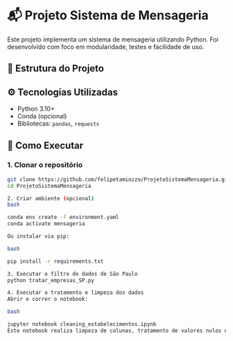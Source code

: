# 📬 Projeto Sistema de Mensageria

Este projeto implementa um sistema de mensageria utilizando Python. Foi desenvolvido com foco em modularidade, testes e facilidade de uso.

## 📁 Estrutura do Projeto


## ⚙️ Tecnologias Utilizadas

- Python 3.10+
- Conda (opcional)
- Bibliotecas: `pandas`, `requests`

## 🚀 Como Executar

### 1. Clonar o repositório

```bash
git clone https://github.com/felipetamiozzo/ProjetoSistemaMensageria.git
cd ProjetoSistemaMensageria

2. Criar ambiente (opcional)
bash

conda env create -f environment.yaml
conda activate mensageria

Ou instalar via pip:

bash

pip install -r requirements.txt

3. Executar o filtro de dados de São Paulo
python tratar_empresas_SP.py

4. Executar o tratamento e limpeza dos dados
Abrir e correr o notebook:

bash

jupyter notebook cleaning_estabelecimentos.ipynb
Este notebook realiza limpeza de colunas, tratamento de valores nulos e salva os dados em .csv e .parquet.

